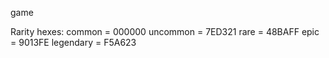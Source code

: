 game

Rarity hexes:
common = 000000
uncommon = 7ED321
rare = 48BAFF
epic = 9013FE
legendary = F5A623